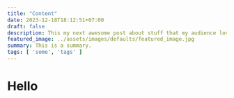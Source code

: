 ```yaml
---
title: "Content"
date: 2023-12-18T18:12:51+07:00
draft: false
description: This my next awesome post about stuff that my audience love to read.
featured_image: ../assets/images/defaults/featured_image.jpg
summary: This is a summary.
tags: [ 'some', 'tags' ]
---
```


# Hello
